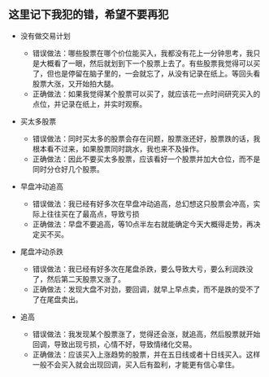 ## 这里记下我犯的错，希望不要再犯

- 没有做交易计划
  - 错误做法：哪些股票在哪个价位能买入，我都没有花上一分钟思考，我只是大概看了一眼，然后就划到下一个股票上去了。有些股票我觉得可以买了，但也是停留在脑子里的，一会就忘了，从没有记录在纸上。等回头看股票大涨，又开始拍大腿。
  - 正确做法：如果我觉得某个股票可以买了，就应该花一点时间研究买入的点位，并记录在纸上，并实时观察。

- 买太多股票
  - 错误做法：同时买太多的股票会存在问题，股票涨还好，股票跌的话，我根本看不过来，如果股票同时跳水，我也来不及操作。 
  - 正确做法：因此不要买太多股票，应该看好一个股票并加大仓位，而不是同时分仓好几个股票。

- 早盘冲动追高
  - 错误做法：我已经有好多次在早盘冲动追高，总幻想这只股票会冲高，实际上往往买在了最高点，导致亏损 
  - 正确做法：早盘不要追高，等10点半左右就能确定今天大概得走势，再决定买不买。

- 尾盘冲动杀跌
  - 错误做法：我已经有好多次在尾盘杀跌，要么导致大亏，要么利润跌没了，然后第二天股票又涨了。
  - 正确做法：发现大盘不对劲，要回调，就早上早点卖，而不是跌的受不了了在尾盘卖出。
 
- 追高
  - 错误做法：我发现某个股票涨了，觉得还会涨，就追高，然后股票就开始回调，导致出现亏损，心情不好，导致情绪化交易。
  - 正确做法：应该买入上涨趋势的股票，并在五日线或者十日线买入。这样一般不会买入就会出现回调，买入后有盈利，才能更有信心拿住。

  
  


